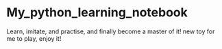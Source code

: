 # My_python_learning_notebook
Learn, imitate, and practise, and finally become a master of it!
new toy for me to play, enjoy it!
